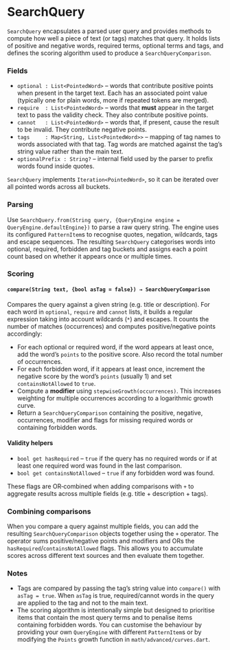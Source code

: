 # SearchQuery

`SearchQuery` encapsulates a parsed user query and provides methods to compute how well a piece of text (or tags) matches that query.  It holds lists of positive and negative words, required terms, optional terms and tags, and defines the scoring algorithm used to produce a `SearchQueryComparison`.

### Fields

- `optional : List<PointedWord>` – words that contribute positive points when present in the target text.  Each has an associated point value (typically one for plain words, more if repeated tokens are merged).
- `require  : List<PointedWord>` – words that **must** appear in the target text to pass the validity check.  They also contribute positive points.
- `cannot   : List<PointedWord>` – words that, if present, cause the result to be invalid.  They contribute negative points.
- `tags     : Map<String, List<PointedWord>>` – mapping of tag names to words associated with that tag.  Tag words are matched against the tag’s string value rather than the main text.
- `optionalPrefix : String?` – internal field used by the parser to prefix words found inside quotes.

`SearchQuery` implements `Iteration<PointedWord>`, so it can be iterated over all pointed words across all buckets.

### Parsing

Use `SearchQuery.from(String query, {QueryEngine engine = QueryEngine.defaultEngine})` to parse a raw query string.  The engine uses its configured `PatternItem`s to recognise quotes, negation, wildcards, tags and escape sequences.  The resulting `SearchQuery` categorises words into optional, required, forbidden and tag buckets and assigns each a point count based on whether it appears once or multiple times.

### Scoring

#### `compare(String text, {bool asTag = false}) → SearchQueryComparison`

Compares the query against a given string (e.g. title or description).  For each word in `optional`, `require` and `cannot` lists, it builds a regular expression taking into account wildcards (`*`) and escapes.  It counts the number of matches (occurrences) and computes positive/negative points accordingly:

- For each optional or required word, if the word appears at least once, add the word’s `points` to the positive score.  Also record the total number of occurrences.
- For each forbidden word, if it appears at least once, increment the negative score by the word’s `points` (usually 1) and set `containsNotAllowed` to `true`.
- Compute a **modifier** using `stepwiseGrowth(occurrences)`.  This increases weighting for multiple occurrences according to a logarithmic growth curve.
- Return a `SearchQueryComparison` containing the positive, negative, occurrences, modifier and flags for missing required words or containing forbidden words.

#### Validity helpers

- `bool get hasRequired` – `true` if the query has no required words or if at least one required word was found in the last comparison.
- `bool get containsNotAllowed` – `true` if any forbidden word was found.

These flags are OR‑combined when adding comparisons with `+` to aggregate results across multiple fields (e.g. title + description + tags).

### Combining comparisons

When you compare a query against multiple fields, you can add the resulting `SearchQueryComparison` objects together using the `+` operator.  The operator sums positive/negative points and modifiers and ORs the `hasRequired`/`containsNotAllowed` flags.  This allows you to accumulate scores across different text sources and then evaluate them together.

### Notes

- Tags are compared by passing the tag’s string value into `compare()` with `asTag = true`.  When `asTag` is true, required/cannot words in the query are applied to the tag and not to the main text.
- The scoring algorithm is intentionally simple but designed to prioritise items that contain the most query terms and to penalise items containing forbidden words.  You can customise the behaviour by providing your own `QueryEngine` with different `PatternItem`s or by modifying the `Points` growth function in `math/advanced/curves.dart`.
